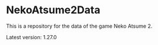 # NekoAtsume2Data

This is a repository for the data of the game Neko Atsume 2.

Latest version: 1.27.0
